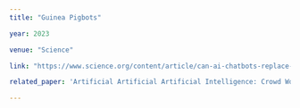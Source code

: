 ```yaml
---
title: "Guinea Pigbots"

year: 2023

venue: "Science"

link: "https://www.science.org/content/article/can-ai-chatbots-replace-human-subjects-behavioral-experiments"

related_paper: 'Artificial Artificial Artificial Intelligence: Crowd Workers Widely Use Large Language Models for Text Production Tasks'

---
```


